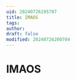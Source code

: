 ```yaml
---
uid: 20240726195707
title: IMAOS
tags: 
author: 
draft: false
modified: 20240726200704
---
```


# IMAOS